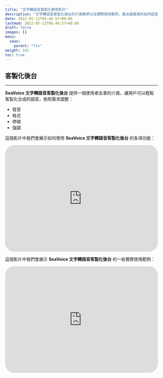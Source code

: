 ```yaml
---
title: "文字轉語音客製化教學影片"
description: "文字轉語音客製化後台的介面教學以及實際使用範例，產出最擬真的自然語音"
date: 2022-05-12T08:48:57+00:00
lastmod: 2022-05-12T08:48:57+00:00
draft: false
images: []
menu:
  seax:
    parent: "tts"
weight: 102
toc: true
---
```


## 客製化後台
-------------------

**SeaVoice 文字轉語音客製化後台** 提供一個使用者友善的介面，讓用戶可以輕鬆客製化合成的語音，依照需求調整：

* 發音
* 格式
* 停頓
* 強調

這個影片中我們會展示如何使用 **SeaVoice 文字轉語音客製化後台** 的各項功能：

   <iframe width="100%" height="350px" src="https://www.youtube.com/embed/RMGsfgtt1qI" title="YouTube video player" frameborder="0" allow="accelerometer; autoplay; clipboard-write; encrypted-media; gyroscope; picture-in-picture" allowfullscreen style="border-radius: 30px;"></iframe>

這個影片中我們會展示 **SeaVoice 文字轉語音客製化後台** 的一些實際使用範例：

   <iframe width="100%" height="350px" src="https://www.youtube.com/embed/5jXU7AGFHII" title="YouTube video player" frameborder="0" allow="accelerometer; autoplay; clipboard-write; encrypted-media; gyroscope; picture-in-picture" allowfullscreen style="border-radius: 30px;"></iframe>
